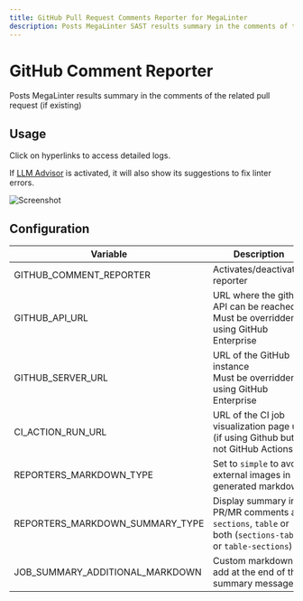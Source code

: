 ```yaml
---
title: GitHub Pull Request Comments Reporter for MegaLinter
description: Posts MegaLinter SAST results summary in the comments of the related GitHub Pull Request (if existing)
---
```

<!-- markdownlint-disable MD013 MD033 MD041 -->
# GitHub Comment Reporter

Posts MegaLinter results summary in the comments of the related pull request (if existing)

## Usage

Click on hyperlinks to access detailed logs.

If [LLM Advisor](../llm-advisor.md) is activated, it will also show its suggestions to fix linter errors.

![Screenshot](../assets/images/GitHubCommentReporter.jpg)

## Configuration

| Variable                | Description                                                                               | Default value            | Notes                                        |
|-------------------------|-------------------------------------------------------------------------------------------|--------------------------|----------------------------------------------|
| GITHUB_COMMENT_REPORTER | Activates/deactivates reporter                                                            | true                     |                                              |
| GITHUB_API_URL          | URL where the github API can be reached<br/>Must be overridden if using GitHub Enterprise | `https://api.github.com` | For GHE, use `https://my.company.com/api/v3` |
| GITHUB_SERVER_URL       | URL of the GitHub instance<br/>Must be overridden if using GitHub Enterprise              | `https://github.com`     |                                              |
| CI_ACTION_RUN_URL       | URL of the CI job visualization page url (if using Github but not GitHub Actions)         | <!--  -->                |                                              |
| REPORTERS_MARKDOWN_TYPE | Set to `simple` to avoid external images in generated markdown                            | `advanced`               |                                              |
| REPORTERS_MARKDOWN_SUMMARY_TYPE            | Display summary in PR/MR comments as `sections`, `table` or both (`sections-table` or `table-sections`)                       | `table-sections`    |
| JOB_SUMMARY_ADDITIONAL_MARKDOWN              | Custom markdown to add at the end of the summary message                                     | <!-- -->      |